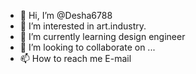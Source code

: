 - 👋 Hi, I’m @Desha6788
- 👀 I’m interested in art.industry.
- 🌱 I’m currently learning design engineer 
- 💞️ I’m looking to collaborate on ...
- 📫 How to reach me E-mail 

<!---
Desha6788/Desha6788 is a ✨ special ✨ repository because its `README.md` (this file) appears on your GitHub profile.
You can click the Preview link to take a look at your changes.
--->
